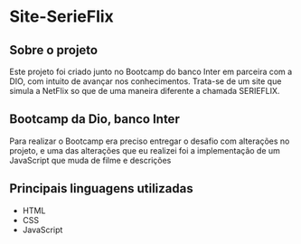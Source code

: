 # Site-SerieFlix

<h2>Sobre o projeto</h2>
<p>Este projeto foi criado junto no Bootcamp do banco Inter em parceira com a DIO, com intuito de avançar nos conhecimentos. Trata-se de um site que simula a NetFlix
so que de uma maneira diferente a chamada SERIEFLIX.</p>

<h2>Bootcamp da Dio, banco Inter</h2>
<p>Para realizar o Bootcamp era preciso entregar o desafio com alterações no projeto, e uma das alterações que eu realizei foi a implementação de um JavaScript que muda de
filme e descrições</p>

<h2>Principais linguagens utilizadas </h2>

* HTML
* CSS
* JavaScript

